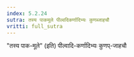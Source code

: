 ```yaml
---
index: 5.2.24
sutra: तस्य पाकमूले पील्वदिकर्णादिभ्यः कुणब्जाहचौ
vritti: full_sutra
---
```


"तस्य पाक-मूले" (इति) पील्वादि-कर्णादिभ्यः कुणप्-जाहचौ 